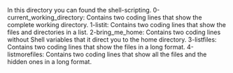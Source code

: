 In this directory you can found the shell-scripting.
0-current_working_directory: Contains two coding lines that show the complete working directory.
1-listit: Contains two coding lines that show the files and directories in a list.
2-bring_me_home: Contains two coding lines without Shell variables that it direct you to the home directory.
3-listfiles: Contains two coding lines that show the files in a long format.
4-listmorefiles: Contains two coding lines that show all the files and the hidden ones in a long format.
